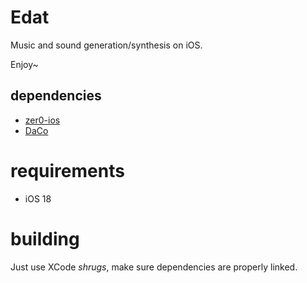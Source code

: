 # Edat

Music and sound generation/synthesis on iOS.

Enjoy~

## dependencies

- [zer0-ios](https://github.com/alic3dev/zer0-ios)
- [DaCo](https://github.com/alic3dev/daco)

# requirements

- iOS 18

# building

Just use XCode *shrugs*, make sure dependencies are properly linked.

